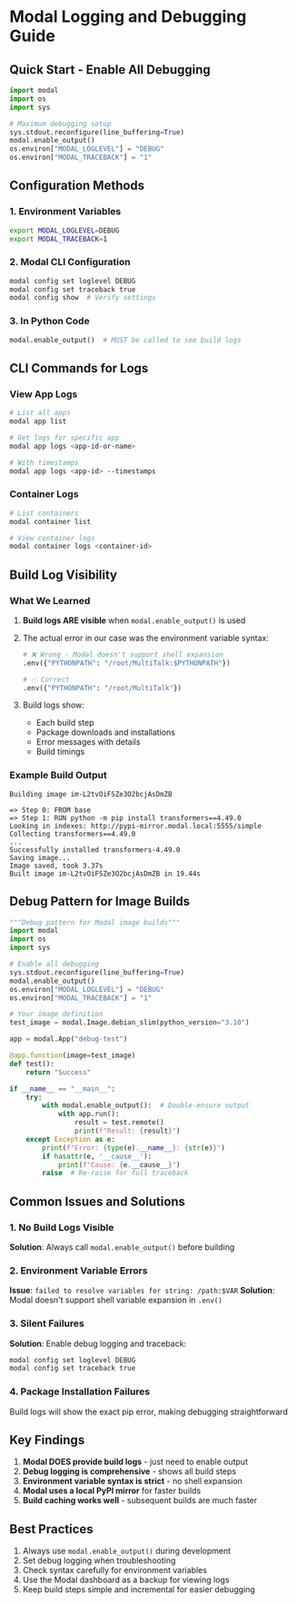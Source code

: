# Modal Logging and Debugging Guide

## Quick Start - Enable All Debugging

```python
import modal
import os
import sys

# Maximum debugging setup
sys.stdout.reconfigure(line_buffering=True)
modal.enable_output()
os.environ["MODAL_LOGLEVEL"] = "DEBUG"
os.environ["MODAL_TRACEBACK"] = "1"
```

## Configuration Methods

### 1. Environment Variables
```bash
export MODAL_LOGLEVEL=DEBUG
export MODAL_TRACEBACK=1
```

### 2. Modal CLI Configuration
```bash
modal config set loglevel DEBUG
modal config set traceback true
modal config show  # Verify settings
```

### 3. In Python Code
```python
modal.enable_output()  # MUST be called to see build logs
```

## CLI Commands for Logs

### View App Logs
```bash
# List all apps
modal app list

# Get logs for specific app
modal app logs <app-id-or-name>

# With timestamps
modal app logs <app-id> --timestamps
```

### Container Logs
```bash
# List containers
modal container list

# View container logs
modal container logs <container-id>
```

## Build Log Visibility

### What We Learned

1. **Build logs ARE visible** when `modal.enable_output()` is used
2. The actual error in our case was the environment variable syntax:
   ```python
   # ❌ Wrong - Modal doesn't support shell expansion
   .env({"PYTHONPATH": "/root/MultiTalk:$PYTHONPATH"})
   
   # ✅ Correct
   .env({"PYTHONPATH": "/root/MultiTalk"})
   ```

3. Build logs show:
   - Each build step
   - Package downloads and installations
   - Error messages with details
   - Build timings

### Example Build Output
```
Building image im-L2tvOiFSZe3O2bcjAsDmZB

=> Step 0: FROM base
=> Step 1: RUN python -m pip install transformers==4.49.0
Looking in indexes: http://pypi-mirror.modal.local:5555/simple
Collecting transformers==4.49.0
...
Successfully installed transformers-4.49.0
Saving image...
Image saved, took 3.37s
Built image im-L2tvOiFSZe3O2bcjAsDmZB in 19.44s
```

## Debug Pattern for Image Builds

```python
"""Debug pattern for Modal image builds"""
import modal
import os
import sys

# Enable all debugging
sys.stdout.reconfigure(line_buffering=True)
modal.enable_output()
os.environ["MODAL_LOGLEVEL"] = "DEBUG"
os.environ["MODAL_TRACEBACK"] = "1"

# Your image definition
test_image = modal.Image.debian_slim(python_version="3.10")

app = modal.App("debug-test")

@app.function(image=test_image)
def test():
    return "Success"

if __name__ == "__main__":
    try:
        with modal.enable_output():  # Double-ensure output
            with app.run():
                result = test.remote()
                print(f"Result: {result}")
    except Exception as e:
        print(f"Error: {type(e).__name__}: {str(e)}")
        if hasattr(e, '__cause__'):
            print(f"Cause: {e.__cause__}")
        raise  # Re-raise for full traceback
```

## Common Issues and Solutions

### 1. No Build Logs Visible
**Solution**: Always call `modal.enable_output()` before building

### 2. Environment Variable Errors
**Issue**: `failed to resolve variables for string: /path:$VAR`
**Solution**: Modal doesn't support shell variable expansion in `.env()`

### 3. Silent Failures
**Solution**: Enable debug logging and traceback:
```bash
modal config set loglevel DEBUG
modal config set traceback true
```

### 4. Package Installation Failures
Build logs will show the exact pip error, making debugging straightforward

## Key Findings

1. **Modal DOES provide build logs** - just need to enable output
2. **Debug logging is comprehensive** - shows all build steps
3. **Environment variable syntax is strict** - no shell expansion
4. **Modal uses a local PyPI mirror** for faster builds
5. **Build caching works well** - subsequent builds are much faster

## Best Practices

1. Always use `modal.enable_output()` during development
2. Set debug logging when troubleshooting
3. Check syntax carefully for environment variables
4. Use the Modal dashboard as a backup for viewing logs
5. Keep build steps simple and incremental for easier debugging